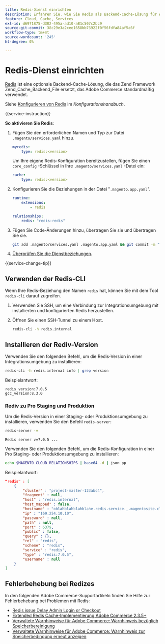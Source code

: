 ```yaml
---
title: Redis-Dienst einrichten
description: Erfahren Sie, wie Sie Redis als Backend-Cache-Lösung für Adobe Commerce in der Cloud-Infrastruktur einrichten und optimieren.
feature: Cloud, Cache, Services
exl-id: d6971875-d302-495a-ad10-a81c507c2bc9
source-git-commit: 38c29e3a2cee1658bb73922f0f56fdfa84af5a6f
workflow-type: tm+mt
source-wordcount: '245'
ht-degree: 0%

---
```


# Redis-Dienst einrichten

[Redis](https://redis.io) ist eine optionale Backend-Cache-Lösung, die das Zend Framework Zend_Cache_Backend_File ersetzt, das Adobe Commerce standardmäßig verwendet.

Siehe [Konfigurieren von Redis](https://experienceleague.adobe.com/docs/commerce-operations/configuration-guide/cache/redis/config-redis.html) im _Konfigurationshandbuch_.

{{service-instruction}}

**So aktivieren Sie Redis**:

1. Fügen Sie den erforderlichen Namen und Typ zur Datei `.magento/services.yaml` hinzu.

   ```yaml
   myredis:
       type: redis:<version>
   ```

   Um Ihre eigene Redis-Konfiguration bereitzustellen, fügen Sie einen `core_config` -Schlüssel in Ihre `.magento/services.yaml` -Datei ein:

   ```yaml
   cache:
       type: redis:<version>
   ```

1. Konfigurieren Sie die Beziehungen in der Datei &quot;`.magento.app.yaml`&quot;.

   ```yaml
   runtime:
       extensions:
           - redis
   
   relationships:
       redis: "redis:redis"
   ```

1. Fügen Sie Code-Änderungen hinzu, übertragen Sie sie und übertragen Sie sie.

   ```bash
   git add .magento/services.yaml .magento.app.yaml && git commit -m "Enable redis service" && git push origin <branch-name>
   ```

1. [Überprüfen Sie die Dienstbeziehungen](services-yaml.md#service-relationships).

{{service-change-tip}}

## Verwenden der Redis-CLI

Wenn Ihre Redis-Beziehung den Namen `redis` hat, können Sie mit dem Tool `redis-cli` darauf zugreifen.

1. Verwenden Sie SSH, um eine Verbindung zur Integrationsumgebung mit installierten und konfigurierten Redis herzustellen.

1. Öffnen Sie einen SSH-Tunnel zu einem Host.

   ```bash
   redis-cli -h redis.internal
   ```

## Installieren der Rediv-Version

Verwenden Sie den folgenden Befehl, um die Redis-Version in einer Integrationsumgebung zu installieren:

```bash
redis-cli -h redis.internal info | grep version
```

Beispielantwort:

```
redis_version:7.0.5
gcc_version:8.3.0
```

### Rediv zu Pro Staging und Produktion

Um die Redis-Version in einer Staging- oder Produktionsumgebung zu installieren, verwenden Sie den Befehl `redis-server`:

```bash
redis-server -v
```

```
Redis server v=7.0.5 ...
```

Verwenden Sie den folgenden Befehl, um die Redis-Konfiguration in einer Pro Staging- oder Produktionsumgebung zu installieren:

```bash
echo $MAGENTO_CLOUD_RELATIONSHIPS | base64 -d | json_pp
```

Beispielantwort:

```json
"redis" : [
    {
        "cluster" : "project-master-123abc4",
        "fragment" : null,
        "host" : "redis.internal",
        "host_mapped" : false,
        "hostname" : "oblahblahblahblahe.redis.service._.magentosite.cloud",
        "ip" : "169.254.10.10",
        "password" : null,
        "path" : null,
        "port" : 6379,
        "public" : false,
        "query" : {},
        "rel" : "redis",
        "scheme" : "redis",
        "service" : "redis",
        "type" : "redis:7.0.5",
        "username" : null
    }
]
```

## Fehlerbehebung bei Redizes

In den folgenden Adobe Commerce-Supportartikeln finden Sie Hilfe zur Fehlerbehebung bei Problemen mit Redis:

- [Redis issue Delay Admin Login or Checkout](https://experienceleague.adobe.com/docs/commerce-knowledge-base/kb/troubleshooting/miscellaneous/redis-issue-delay-magento-admin-login-or-checkout.html)
- [Extended Redis Cache-Implementierung Adobe Commerce 2.3.5+](https://experienceleague.adobe.com/docs/commerce-operations/implementation-playbook/best-practices/planning/redis-service-configuration.html)
- [Verwaltete Warnhinweise für Adobe Commerce: Warnhinweis bezüglich Speicherbereinigung](https://experienceleague.adobe.com/docs/commerce-knowledge-base/kb/support-tools/managed-alerts/managed-alerts-on-magento-commerce-redis-memory-warning-alert.html)
- [Verwaltete Warnhinweise für Adobe Commerce: Warnhinweis zur Speicherbedingung erneut anzeigen](https://experienceleague.adobe.com/docs/commerce-knowledge-base/kb/support-tools/managed-alerts/managed-alerts-on-magento-commerce-redis-memory-critical-alert.html)
